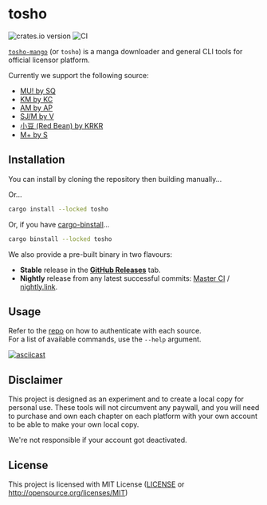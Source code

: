# tosho

![crates.io version](https://img.shields.io/crates/v/tosho) ![CI](https://github.com/noaione/tosho-mango/actions/workflows/ci.yml/badge.svg)

[`tosho-mango`](tosho) (or `tosho`) is a manga downloader and general CLI tools for official licensor platform.

Currently we support the following source:
- [MU! by SQ](https://crates.io/crates/tosho-musq)
- [KM by KC](https://crates.io/crates/tosho-kmkc)
- [AM by AP](https://crates.io/crates/tosho-amap)
- [SJ/M by V](https://crates.io/crates/tosho-sjv)
- [小豆 (Red Bean) by KRKR](https://crates.io/crates/tosho-rbean)
- [M+ by S](https://crates.io/crates/tosho-mplus)

## Installation

You can install by cloning the repository then building manually...

Or...

```bash
cargo install --locked tosho
```

Or, if you have [cargo-binstall](https://github.com/cargo-bins/cargo-binstall)...

```bash
cargo binstall --locked tosho
```

We also provide a pre-built binary in two flavours:
- **Stable** release in the **[GitHub Releases](https://github.com/noaione/tosho-mango/releases)** tab.
- **Nightly** release from any latest successful commits: [Master CI](https://github.com/noaione/tosho-mango/actions/workflows/ci.yml?query=branch%3Amaster) / [nightly.link](https://nightly.link/noaione/tosho-mango/workflows/ci/master?preview).

## Usage

Refer to the [repo](tosho) on how to authenticate with each source.<br />
For a list of available commands, use the `--help` argument.

[![asciicast](https://asciinema.org/a/636303.svg)](https://asciinema.org/a/636303)

## Disclaimer

This project is designed as an experiment and to create a local copy for personal use. These tools will not circumvent any paywall, and you will need to purchase and own each chapter on each platform with your own account to be able to make your own local copy.

We're not responsible if your account got deactivated.

## License

This project is licensed with MIT License ([LICENSE](https://github.com/noaione/tosho-mango/blob/master/LICENSE) or http://opensource.org/licenses/MIT)

[tosho]: https://github.com/noaione/tosho-mango
